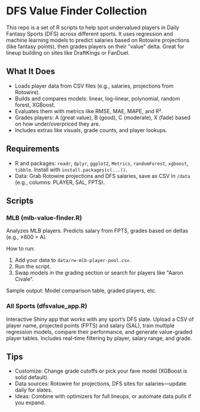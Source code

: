 # DFS Value Finder Collection

This repo is a set of R scripts to help spot undervalued players in Daily Fantasy Sports (DFS) across different sports. It uses regression and machine learning models to predict salaries based on Rotowire projections (like fantasy points), then grades players on their "value" delta. Great for lineup building on sites like DraftKings or FanDuel.

## What It Does
- Loads player data from CSV files (e.g., salaries, projections from Rotowire).
- Builds and compares models: linear, log-linear, polynomial, random forest, XGBoost.
- Evaluates them with metrics like RMSE, MAE, MAPE, and R².
- Grades players: A (great value), B (good), C (moderate), X (fade) based on how under/overpriced they are.
- Includes extras like visuals, grade counts, and player lookups.


## Requirements
- R and packages: `readr`, `dplyr`, `ggplot2`, `Metrics`, `randomForest`, `xgboost`, `tibble`. Install with `install.packages(c(...))`.
- Data: Grab Rotowire projections and DFS salaries, save as CSV in `/data` (e.g., columns: PLAYER, SAL, FPTS).

## Scripts 

### MLB (mlb-value-finder.R)
Analyzes MLB players. Predicts salary from FPTS, grades based on deltas (e.g., ≥600 = A).

How to run:
1. Add your data to `data/rw-mlb-player-pool.csv`.
2. Run the script.
3. Swap models in the grading section or search for players like "Aaron Civale".

Sample output: Model comparison table, graded players, etc.

### All Sports (dfsvalue_app.R)
Interactive Shiny app that works with any sport’s DFS slate. Upload a CSV of player name, projected points (FPTS) and salary (SAL), train multiple regression models, compare their performance, and generate value-graded player tables. Includes real-time filtering by player, salary range, and grade.


## Tips
- Customize: Change grade cutoffs or pick your fave model (XGBoost is solid default).
- Data sources: Rotowire for projections, DFS sites for salaries—update daily for slates.
- Ideas: Combine with optimizers for full lineups, or automate data pulls if you expand.
